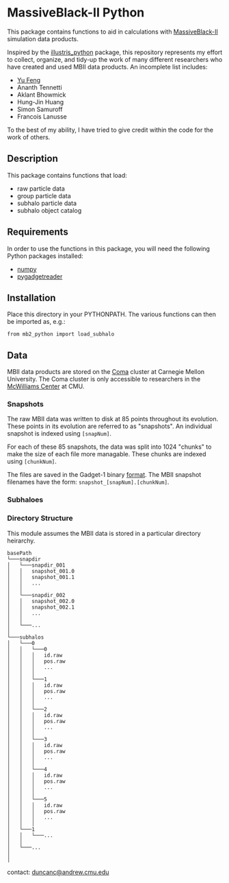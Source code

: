 # MassiveBlack-II Python

This package contains functions to aid in calculations with [MassiveBlack-II](https://arxiv.org/abs/1402.0888) simulation data products.  

Inspired by the [illustris_python](https://bitbucket.org/illustris/illustris_python/src/default/) package, this repository represents my effort to collect, organize, and tidy-up the work of many different researchers who have created and used MBII data products.  An incomplete list includes:

* [Yu Feng](http://rainwoodman.github.io/website/)
* Ananth Tennetti
* Aklant Bhowmick
* Hung-Jin Huang
* Simon Samuroff
* Francois Lanusse

To the best of my ability, I have tried to give credit within the code for the work of others.


## Description

This package contains functions that load:

* raw particle data
* group particle data
* subhalo particle data
* subhalo object catalog


## Requirements

In order to use the functions in this package, you will need the following Python packages installed:

* [numpy](http://www.numpy.org)
* [pygadgetreader](https://bitbucket.org/rthompson/pygadgetreader/src/default/)


## Installation

Place this directory in your PYTHONPATH.  The various functions can then be imported as, e.g.:

```
from mb2_python import load_subhalo
```


## Data

MBII data products are stored on the [Coma](http://coma.pbworks.com) cluster at Carnegie Mellon University.  The Coma cluster is only accessible to researchers in the [McWilliams Center](https://www.cmu.edu/cosmology/) at CMU.
  

### Snapshots

The raw MBII data was written to disk at 85 points throughout its evolution.  These points in its evolution are referred to as "snapshots".  An individual snapshot is indexed using `[snapNum]`.  

For each of these 85 snapshots, the data was split into 1024 "chunks" to make the size of each file more managable.  These chunks are indexed using `[chunkNum]`.  

The files are saved in the Gadget-1 binary [format](https://wwwmpa.mpa-garching.mpg.de/gadget/users-guide.pdf).  The MBII snapshot filenames have the form: `snapshot_[snapNum].[chunkNum]`.


### Subhaloes



### Directory Structure

This module assumes the MBII data is stored in a particular directory heirarchy. 


```
basePath 
└───snapdir
│   └───snapdir_001
│   │   snapshot_001.0
│   │   snapshot_001.1
│   │   ...
│   │
│   └───snapdir_002
│   │   snapshot_002.0
│   │   snapshot_002.1
│   │   ...
│   │
│   └───...
│
└───subhalos
│   └───0
│   │   └───0
│   │   │   id.raw
│   │   │   pos.raw
│   │   │   ...
│   │   │
│   │   └───1
│   │   │   id.raw
│   │   │   pos.raw
│   │   │   ...
│   │   │
│   │   └───2
│   │   │   id.raw
│   │   │   pos.raw
│   │   │   ...
│   │   │
│   │   └───3
│   │   │   id.raw
│   │   │   pos.raw
│   │   │   ...
│   │   │
│   │   └───4
│   │   │   id.raw
│   │   │   pos.raw
│   │   │   ...
│   │   │
│   │   └───5
│   │   │   id.raw
│   │   │   pos.raw
│   │   │   ...
│   │   │
│   └───1
│   │   └───...
│   │ 
│   └───...
│
│
```	

contact:
duncanc@andrew.cmu.edu